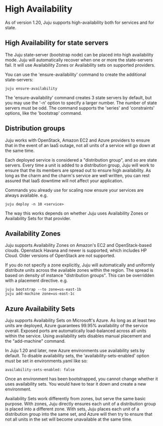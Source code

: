# High Availability
As of version 1.20, Juju supports high-availability both for services and for
state.

## High Availability for state servers

The Juju state-server (bootstrap node) can be placed into high availability
mode. Juju will automatically recover when one or more the state-servers fail.
It will use Availability Zones or Availability sets on supported providers.

You can use the 'ensure-availability' command to create the additional
state-servers:

    juju ensure-availability

The 'ensure-availability' command creates 3 state servers by default, but you
may use the '-n' option to specify a larger number. The number of state servers
must be odd. The command supports the 'series' and 'constraints' options, like
the 'bootstrap' command.


## Distribution groups
Juju works with OpenStack, Amazon EC2 and Azure providers to ensure that in
the event of an IaaS outage, not all units of a service will go down at the
same time.

Each deployed service is considered a "distribution group", and so are state
servers.  Every time a unit is added to a distribution group, Juju will work to
ensure that the its members are spread out to ensure high availability.  As
long as the charm and the charm's service are well written, you can rest
assured that IaaS downtime will not affect your application.

Commands you already use for scaling now ensure your services are always
available. e.g.

    juju deploy -n 10 <service>

The way this works depends on whether Juju uses Availability Zones or
Availability Sets for that provider.

## Availability Zones

Juju supports Availability Zones on Amazon's EC2 and OpenStack-based clouds.
Openstack Havana and newer is supported, which includes HP Cloud. Older
versions of OpenStack are not supported.

If you do not specify a zone explicitly, Juju will automatically and uniformly
distribute units across the available zones within the region.  The spread is
based on density of instance "distribution groups".  This can be overridden
with a placement directive.  e.g.

    juju bootstrap --to zone=us-east-1b
    juju add-machine zone=us-east-1c


## Azure Availability Sets

Juju supports Availability Sets on Microsoft's Azure.
As long as at least two units are deployed, Azure guarantees 99.95%
availability of the service overall.  Exposed ports are automatically
load-balanced across all units within the service.  Using availability sets
disables manual placement and the "add-machine" command.

In Juju 1.20 and later, new Azure environments use availability sets by
default. To disable availability sets, the 'availability-sets-enabled' option
must be set in environments.yaml like so:

    availability-sets-enabled: false

Once an environment has been bootstrapped, you cannot change whether it uses
availability sets.  You would have to tear it down and create a new
environment.

Availability Sets work differently from zones, but serve the same basic
purpose.  With zones, Juju directly ensures each unit of a distribution group
is placed into a different zone.  With sets, Juju places each unit of a
distribution group into the same set, and Azure will then try to ensure that
not all units in the set will become unavailable at the same time.

